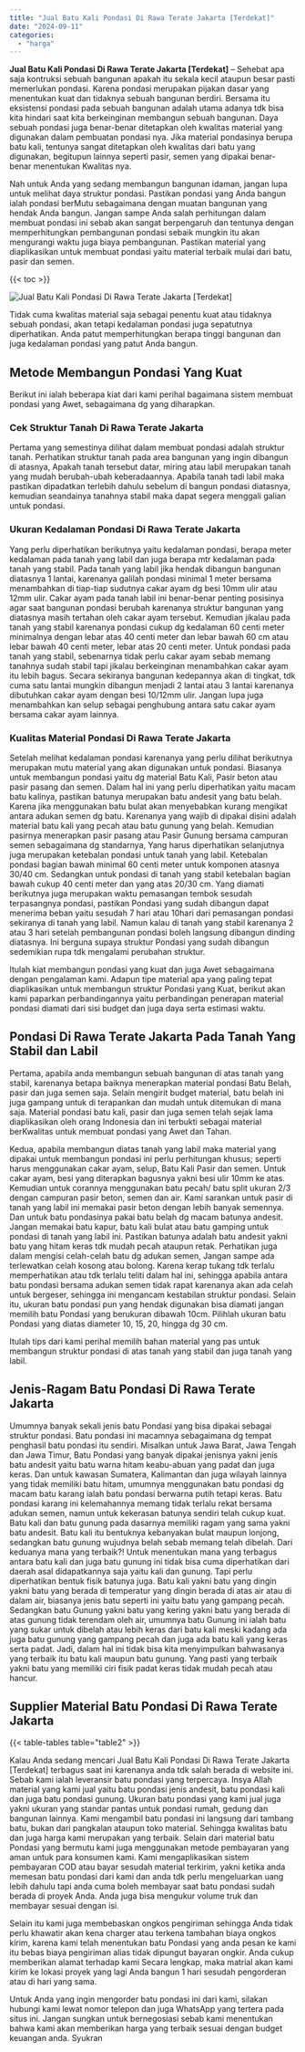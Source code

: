 ```yaml
---
title: "Jual Batu Kali Pondasi Di Rawa Terate Jakarta [Terdekat]"
date: "2024-09-11"
categories: 
  - "harga"
---
```


**Jual Batu Kali Pondasi Di Rawa Terate Jakarta \[Terdekat\]** – Sehebat apa saja kontruksi sebuah bangunan apakah itu sekala kecil ataupun besar pasti memerlukan pondasi. Karena pondasi merupakan pijakan dasar yang menentukan kuat dan tidaknya sebuah bangunan berdiri. Bersama itu eksistensi pondasi pada sebuah bangunan adalah utama adanya tdk bisa kita hindari saat kita berkeinginan membangun sebuah bangunan. Daya sebuah pondasi juga benar-benar ditetapkan oleh kwalitas material yang digunakan dalam pembuatan pondasi nya. Jika material pondasinya berupa batu kali, tentunya sangat ditetapkan oleh kwalitas dari batu yang digunakan, begitupun lainnya seperti pasir, semen yang dipakai benar-benar menentukan Kwalitas nya.

Nah untuk Anda yang sedang membangun bangunan idaman, jangan lupa untuk melihat daya struktur pondasi. Pastikan pondasi yang Anda bangun ialah pondasi berMutu sebagaimana dengan muatan bangunan yang hendak Anda bangun. Jangan sampe Anda salah perhitungan dalam membuat pondasi ini sebab akan sangat berpengaruh dan tentunya dengan memperhitungkan pembangunan pondasi sebaik mungkin itu akan mengurangi waktu juga biaya pembangunan. Pastikan material yang diaplikasikan untuk membuat pondasi yaitu material terbaik mulai dari batu, pasir dan semen.

{{< toc >}}

![Jual Batu Kali Pondasi Di Rawa Terate Jakarta [Terdekat]](/images/jual-batu-kali-24.png)

Tidak cuma kwalitas material saja sebagai penentu kuat atau tidaknya sebuah pondasi, akan tetapi kedalaman pondasi juga sepatutnya diperhatikan. Anda patut memperhitungkan berapa tinggi bangunan dan juga kedalaman pondasi yang patut Anda bangun.

## Metode Membangun Pondasi Yang Kuat

Berikut ini ialah beberapa kiat dari kami perihal bagaimana sistem membuat pondasi yang Awet, sebagaimana dg yang diharapkan.

### Cek Struktur Tanah Di Rawa Terate Jakarta

Pertama yang semestinya dilihat dalam membuat pondasi adalah struktur tanah. Perhatikan struktur tanah pada area bangunan yang ingin dibangun di atasnya, Apakah tanah tersebut datar, miring atau labil merupakan tanah yang mudah berubah-ubah keberadaannya. Apabila tanah tadi labil maka pastikan dipadatkan terlebih dahulu sebelum di bangun pondasi diatasnya, kemudian seandainya tanahnya stabil maka dapat segera menggali galian untuk pondasi.

### Ukuran Kedalaman Pondasi Di Rawa Terate Jakarta

Yang perlu diperhatikan berikutnya yaitu kedalaman pondasi, berapa meter kedalaman pada tanah yang labil dan juga berapa mtr kedalaman pada tanah yang stabil. Pada tanah yang labil jika hendak dibangun bangunan diatasnya 1 lantai, karenanya galilah pondasi minimal 1 meter bersama menambahkan di tiap-tiap sudutnya cakar ayam dg besi 10mm ulir atau 12mm ulir. Cakar ayam pada tanah labil ini benar-benar penting posisinya agar saat bangunan pondasi berubah karenanya struktur bangunan yang diatasnya masih tertahan oleh cakar ayam tersebut. Kemudian jikalau pada tanah yang stabil karenanya pondasi cukup dg kedalaman 60 centi meter minimalnya dengan lebar atas 40 centi meter dan lebar bawah 60 cm atau lebar bawah 40 centi meter, lebar atas 20 centi meter. Untuk pondasi pada tanah yang stabil, sebenarnya tidak perlu cakar ayam sebab memang tanahnya sudah stabil tapi jikalau berkeinginan menambahkan cakar ayam itu lebih bagus. Secara sekiranya bangunan kedepannya akan di tingkat, tdk cuma satu lantai mungkin dibangun menjadi 2 lantai atau 3 lantai karenanya dibutuhkan cakar ayam dengan besi 10/12mm ulir. Jangan lupa juga menambahkan kan selup sebagai penghubung antara satu cakar ayam bersama cakar ayam lainnya.

### Kualitas Material Pondasi Di Rawa Terate Jakarta

Setelah melihat kedalaman pondasi karenanya yang perlu dilihat berikutnya merupakan mutu material yang akan digunakan untuk pondasi. Biasanya untuk membangun pondasi yaitu dg material Batu Kali, Pasir beton atau pasir pasang dan semen. Dalam hal ini yang perlu diperhatikan yaitu macam batu kalinya, pastikan batunya merupakan batu andesit yang batu belah. Karena jika menggunakan batu bulat akan menyebabkan kurang mengikat antara adukan semen dg batu. Karenanya yang wajib di dipakai disini adalah material batu kali yang pecah atau batu gunung yang belah. Kemudian pasirnya menerapkan pasir pasang atau Pasir Gunung bersama campuran semen sebagaimana dg standarnya, Yang harus diperhatikan selanjutnya juga merupakan ketebalan pondasi untuk tanah yang labil. Ketebalan pondasi bagian bawah minimal 60 centi meter untuk komponen atasnya 30/40 cm. Sedangkan untuk pondasi di tanah yang stabil ketebalan bagian bawah cukup 40 centi meter dan yang atas 20/30 cm. Yang diamati berikutnya juga merupakan waktu pemasangan tembok sesudah terpasangnya pondasi, pastikan Pondasi yang sudah dibangun dapat menerima beban yaitu sesudah 7 hari atau 10hari dari pemasangan pondasi sekiranya di tanah yang labil. Namun kalau di tanah yang stabil karenanya 2 atau 3 hari setelah pembangunan pondasi boleh langsung dibangun dinding diatasnya. Ini berguna supaya struktur Pondasi yang sudah dibangun sedemikian rupa tdk mengalami perubahan struktur.

Itulah kiat membangun pondasi yang kuat dan juga Awet sebagaimana dengan pengalaman kami. Adapun tipe material apa yang paling tepat diaplikasikan untuk membangun struktur Pondasi yang Kuat, berikut akan kami paparkan perbandingannya yaitu perbandingan penerapan material pondasi diamati dari sisi budget dan juga daya serta estimasi waktu.

## Pondasi Di Rawa Terate Jakarta Pada Tanah Yang Stabil dan Labil

Pertama, apabila anda membangun sebuah bangunan di atas tanah yang stabil, karenanya betapa baiknya menerapkan material pondasi Batu Belah, pasir dan juga semen saja. Selain mengirit budget material, batu belah ini juga gampang untuk di terapankan dan mudah untuk ditemukan di mana saja. Material pondasi batu kali, pasir dan juga semen telah sejak lama diaplikasikan oleh orang Indonesia dan ini terbukti sebagai material berKwalitas untuk membuat pondasi yang Awet dan Tahan.

Kedua, apabila membangun diatas tanah yang labil maka material yang dipakai untuk membangun pondasi ini perlu perhitungan khusus; seperti harus menggunakan cakar ayam, selup, Batu Kali Pasir dan semen. Untuk cakar ayam, besi yang diterapkan bagusnya yakni besi ulir 10mm ke atas. Kemudian untuk corannya menggunakan batu pecah/ batu split ukuran 2/3 dengan campuran pasir beton, semen dan air. Kami sarankan untuk pasir di tanah yang labil ini memakai pasir beton dengan lebih banyak semennya. Dan untuk batu pondasinya pakai batu belah dg macam batunya andesit. Jangan memakai batu kapur, batu kali bulat atau batu gamping untuk pondasi di tanah yang labil ini. Pastikan batunya adalah batu andesit yakni batu yang hitam keras tdk mudah pecah ataupun retak. Perhatikan juga dalam mengisi celah-celah batu dg adukan semen, Jangan sampe ada terlewatkan celah kosong atau bolong. Karena kerap tukang tdk terlalu memperhatikan atau tdk terlalu teliti dalam hal ini, sehingga apabila antara batu pondasi bersama adukan semen tidak rapat karenanya akan ada celah untuk bergeser, sehingga ini mengancam kestabilan struktur pondasi. Selain itu, ukuran batu pondasi pun yang hendak digunakan bisa diamati jangan memilih batu Pondasi yang berukuran dibawah 10cm. Pilihlah ukuran batu Pondasi yang diatas diameter 10, 15, 20, hingga dg 30 cm.

Itulah tips dari kami perihal memilih bahan material yang pas untuk membangun struktur pondasi di atas tanah yang stabil dan juga tanah yang labil.

## Jenis-Ragam Batu Pondasi Di Rawa Terate Jakarta

Umumnya banyak sekali jenis batu Pondasi yang bisa dipakai sebagai struktur pondasi. Batu pondasi ini macamnya sebagaimana dg tempat penghasil batu pondasi itu sendiri. Misalkan untuk Jawa Barat, Jawa Tengah dan Jawa Timur, Batu Pondasi yang banyak dipakai jenisnya yakni jenis batu andesit yaitu batu warna hitam keabu-abuan yang padat dan juga keras. Dan untuk kawasan Sumatera, Kalimantan dan juga wilayah lainnya yang tidak memiliki batu hitam, umumnya menggunakan batu pondasi dg macam batu karang ialah batu pondasi berwarna putih tetapi keras. Batu pondasi karang ini kelemahannya memang tidak terlalu rekat bersama adukan semen, namun untuk kekerasan batunya sendiri telah cukup kuat. Batu kali dan batu gunung pada dasarnya memiliki ragam yang sama yakni batu andesit. Batu kali itu bentuknya kebanyakan bulat maupun lonjong, sedangkan batu gunung wujudnya belah sebab memang telah dibelah. Dari keduanya mana yang terbaik?! Untuk menentukan mana yang terbagus antara batu kali dan juga batu gunung ini tidak bisa cuma diperhatikan dari daerah asal didapatkannya saja yaitu kali dan gunung. Tapi perlu diperhatikan bentuk fisik batunya juga. Batu kali yakni batu yang dingin yakni batu yang berada di temperatur yang dingin berada di atas air atau di dalam air, biasanya jenis batu seperti ini yaitu batu yang gampang pecah. Sedangkan batu Gunung yakni batu yang kering yakni batu yang berada di atas gunung tidak terendam oleh air, umumnya batu Gunung ini ialah batu yang sukar untuk dibelah atau lebih keras dari batu kali meski kadang ada juga batu gunung yang gampang pecah dan juga ada batu kali yang keras serta padat. Jadi, dalam hal ini tidak bisa kita menyimpulkan bahwasanya yang terbaik itu batu kali maupun batu gunung. Yang pasti yang terbaik yakni batu yang memiliki ciri fisik padat keras tidak mudah pecah atau hancur.

## Supplier Material Batu Pondasi Di Rawa Terate Jakarta

{{< table-tables table="table2" >}}

Kalau Anda sedang mencari Jual Batu Kali Pondasi Di Rawa Terate Jakarta \[Terdekat\] terbagus saat ini karenanya anda tdk salah berada di website ini. Sebab kami ialah leveransir batu pondasi yang terpercaya. Insya Allah material yang kami jual yaitu batu pondasi jenis andesit, batu pondasi kali dan juga batu pondasi gunung. Ukuran batu pondasi yang kami jual juga yakni ukuran yang standar pantas untuk pondasi rumah, gedung dan bangunan lainnya. Kami mengambil batu pondasi ini langsung dari tambang batu, bukan dari pangkalan ataupun toko material. Sehingga kwalitas batu dan juga harga kami merupakan yang terbaik. Selain dari material batu Pondasi yang bermutu kami juga menggunakan metode pembayaran yang aman untuk para konsumen kami. Kami mengaplikasikan sistem pembayaran COD atau bayar sesudah material terkirim, yakni ketika anda memesan batu pondasi dari kami dan anda tdk perlu mengeluarkan uang lebih dahulu tapi anda cuma boleh membayar saat batu pondasi sudah berada di proyek Anda. Anda juga bisa mengukur volume truk dan membayar sesuai dengan isi.

Selain itu kami juga membebaskan ongkos pengiriman sehingga Anda tidak perlu khawatir akan kena charger atau terkena tambahan biaya ongkos kirim, karena kami telah menentukan batu Pondasi yang anda pesan ke kami itu bebas biaya pengiriman alias tidak dipungut bayaran ongkir. Anda cukup memberikan alamat terhadap kami Secara lengkap, maka matrial akan kami kirim ke lokasi proyek yang lagi Anda bangun 1 hari sesudah pengorderan atau di hari yang sama.

Untuk Anda yang ingin mengorder batu pondasi ini dari kami, silakan hubungi kami lewat nomor telepon dan juga WhatsApp yang tertera pada situs ini. Jangan sungkan untuk bernegosiasi sebab kami menentukan bahwa kami akan memberikan harga yang terbaik sesuai dengan budget keuangan anda. Syukran
